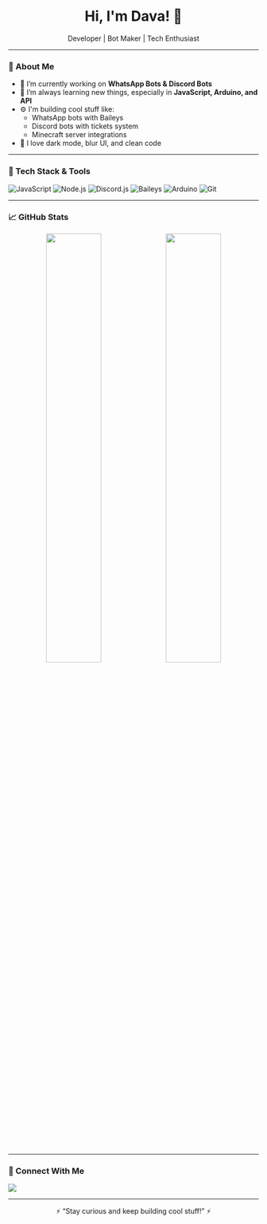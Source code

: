 <h1 align="center">Hi, I'm Dava! 👋</h1>
<p align="center">
  Developer | Bot Maker | Tech Enthusiast  
</p>

---

### 🧠 About Me
- 🔭 I’m currently working on **WhatsApp Bots & Discord Bots**
- 🌱 I’m always learning new things, especially in **JavaScript, Arduino, and API**
- ⚙️ I'm building cool stuff like:
  - WhatsApp bots with Baileys
  - Discord bots with tickets system
  - Minecraft server integrations
- 🖤 I love dark mode, blur UI, and clean code

---

### 🔧 Tech Stack & Tools
![JavaScript](https://img.shields.io/badge/-JavaScript-black?style=flat-square&logo=javascript)
![Node.js](https://img.shields.io/badge/-Node.js-339933?style=flat-square&logo=nodedotjs&logoColor=white)
![Discord.js](https://img.shields.io/badge/-Discord.js-5865F2?style=flat-square&logo=discord&logoColor=white)
![Baileys](https://img.shields.io/badge/-Baileys-25D366?style=flat-square&logo=whatsapp)
![Arduino](https://img.shields.io/badge/-Arduino-00979D?style=flat-square&logo=arduino)
![Git](https://img.shields.io/badge/-Git-F05032?style=flat-square&logo=git&logoColor=white)

---

### 📈 GitHub Stats
<p align="center">
  <img src="https://github-readme-stats.vercel.app/api?username=dava123&show_icons=true&theme=radical" width="47%" />
  <img src="https://github-readme-streak-stats.herokuapp.com/?user=dava123&theme=radical" width="47%" />
</p>

---

### 🔗 Connect With Me
<p>
  <a href="https://instagram.com/Andriandava12"><img src="https://img.shields.io/badge/Instagram-E4405F?style=flat-square&logo=instagram&logoColor=white" /></a>
</p>

---

<p align="center">⚡ “Stay curious and keep building cool stuff!” ⚡</p>
